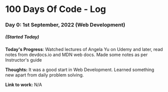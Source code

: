 # 100 Days Of Code - Log

### Day 0: 1st September, 2022 (Web Development)
##### (Started Today)

**Today's Progress**: Watched lectures of Angela Yu on Udemy and later, read notes from devdocs.io and MDN web docs. Made some notes as per Instructor's guide

**Thoughts:** It was a good start in Web Development. Learned something new apart from daily problem solving.

**Link to work:** N/A
